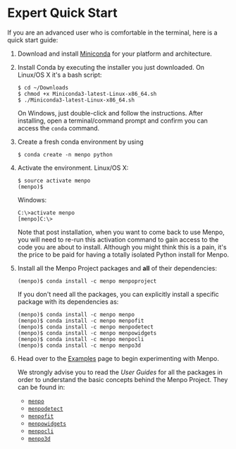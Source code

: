 Expert Quick Start
==================

If you are an advanced user who is comfortable in the terminal, here is a quick start guide:

  1. Download and install
     [Miniconda](http://conda.pydata.org/miniconda.html) for your platform and architecture.
  2. Install Conda by executing the installer you just downloaded. On Linux/OS X it's a bash script:
     ```
     $ cd ~/Downloads
     $ chmod +x Miniconda3-latest-Linux-x86_64.sh
     $ ./Miniconda3-latest-Linux-x86_64.sh
     ```
     On Windows, just double-click and follow the instructions. After installing,
     open a terminal/command prompt and confirm you can access the `conda` command.
  4. Create a fresh conda environment by using
     ```
     $ conda create -n menpo python
     ```
  5. Activate the environment. Linux/OS X:
     ```
     $ source activate menpo
     (menpo)$
     ```
     Windows:
     ```
     C:\>activate menpo
     [menpo]C:\>
     ```
     Note that post installation, when you want to come back to use Menpo, you will
     need to re-run this activation command to gain access to the code you are about
     to install. Although you might think this is a pain, it's the price to be paid
     for having a totally isolated Python install for Menpo.
  6. Install all the Menpo Project packages and **all** of their dependencies:
     ```
     (menpo)$ conda install -c menpo menpoproject
     ```
     If you don't need all the packages, you can explicitly install a specific package
     with its dependencies as:

     ```
     (menpo)$ conda install -c menpo menpo
     (menpo)$ conda install -c menpo menpofit
     (menpo)$ conda install -c menpo menpodetect
     (menpo)$ conda install -c menpo menpowidgets
     (menpo)$ conda install -c menpo menpocli
     (menpo)$ conda install -c menpo menpo3d
     ```
  7. Head over to the [Examples](../examples/index.md) page to begin experimenting with Menpo.

     We strongly advise you to read the _User Guides_ for all the packages in order to
     understand the basic concepts behind the Menpo Project. They can be found in:
     - [`menpo`](../menpo/index.md)
     - [`menpodetect`](../menpodetect/index.md)
     - [`menpofit`](../menpofit/index.md)
     - [`menpowidgets`](../menpowidgets/index.md)
     - [`menpocli`](../menpocli/index.md)
     - [`menpo3d`](../menpo3d/index.md)
